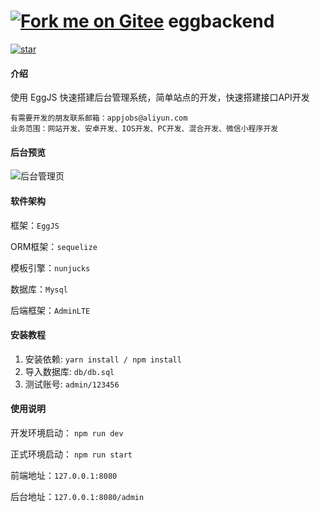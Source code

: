 # [![Fork me on Gitee](https://gitee.com/appers/eggbackend/widgets/widget_5.svg)](https://gitee.com/appers/eggbackend) eggbackend

[![star](https://gitee.com/appers/eggbackend/badge/star.svg?theme=white)](https://gitee.com/appers/eggbackend/stargazers)

#### 介绍
使用 EggJS 快速搭建后台管理系统，简单站点的开发，快速搭建接口API开发
```
有需要开发的朋友联系邮箱：appjobs@aliyun.com
业务范围：网站开发、安卓开发、IOS开发、PC开发、混合开发、微信小程序开发
```

#### 后台预览
![](http://cd-doc.oss-cn-chengdu.aliyuncs.com/egg/bg-1.png "后台管理页")

#### 软件架构

框架：``EggJS``

ORM框架：``sequelize``

模板引擎：``nunjucks``

数据库：``Mysql``

后端框架：``AdminLTE``

#### 安装教程

1.  安装依赖: ```yarn install / npm install```
2.  导入数据库: ``` db/db.sql ```
3. 测试账号: ```admin/123456```

#### 使用说明

开发环境启动： ```npm run dev```

正式环境启动： ```npm run start```

前端地址：``` 127.0.0.1:8080 ```

后台地址：``` 127.0.0.1:8080/admin ```

